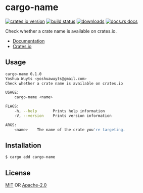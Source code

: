 # cargo-name
[![crates.io version][1]][2] [![build status][3]][4]
[![downloads][5]][6] [![docs.rs docs][7]][8]

Check whether a crate name is available on crates.io.

- [Documentation][8]
- [Crates.io][2]

## Usage
```sh
cargo-name 0.1.0
Yoshua Wuyts <yoshuawuyts@gmail.com>
Check whether a crate name is available on crates.io

USAGE:
    cargo-name <name>

FLAGS:
    -h, --help       Prints help information
    -V, --version    Prints version information

ARGS:
    <name>    The name of the crate you're targeting.
```

## Installation
```sh
$ cargo add cargo-name
```

## License
[MIT](./LICENSE-MIT) OR [Apache-2.0](./LICENSE-APACHE)

[1]: https://img.shields.io/crates/v/cargo-name.svg?style=flat-square
[2]: https://crates.io/crates/cargo-name
[3]: https://img.shields.io/travis/yoshuawuyts/cargo-name.svg?style=flat-square
[4]: https://travis-ci.org/yoshuawuyts/cargo-name
[5]: https://img.shields.io/crates/d/cargo-name.svg?style=flat-square
[6]: https://crates.io/crates/cargo-name
[7]: https://docs.rs/cargo-name/badge.svg
[8]: https://docs.rs/cargo-name
